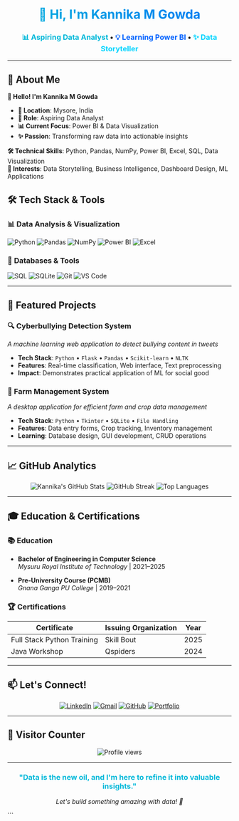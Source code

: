 <div align="center">

<h1 style="background: linear-gradient(45deg, #00B8D9, #0062FF, #00D4FF); background-size: 300% 300%; -webkit-background-clip: text; -webkit-text-fill-color: transparent; animation: gradient 3s ease infinite;">
  👋 Hi, I'm Kannika M Gowda
</h1>

<h3>
  <span style="color: #00B8D9;">📊 Aspiring Data Analyst</span> • 
  <span style="color: #0062FF;">💡 Learning Power BI</span> • 
  <span style="color: #00D4FF;">✨ Data Storyteller</span>
</h3>

</div>

---

## 🌿 About Me

**👋 Hello! I'm Kannika M Gowda**

- **📍 Location**: Mysore, India
- **🎯 Role**: Aspiring Data Analyst  
- **📊 Current Focus**: Power BI & Data Visualization
- **✨ Passion**: Transforming raw data into actionable insights

**🛠️ Technical Skills**: Python, Pandas, NumPy, Power BI, Excel, SQL, Data Visualization  
**🎯 Interests**: Data Storytelling, Business Intelligence, Dashboard Design, ML Applications


## 🛠️ Tech Stack & Tools

### 📊 **Data Analysis & Visualization**
![Python](https://img.shields.io/badge/Python-3776AB?style=for-the-badge&logo=python&logoColor=white)
![Pandas](https://img.shields.io/badge/Pandas-150458?style=for-the-badge&logo=pandas&logoColor=white)
![NumPy](https://img.shields.io/badge/NumPy-013243?style=for-the-badge&logo=numpy&logoColor=white)
![Power BI](https://img.shields.io/badge/Power_BI-F2C811?style=for-the-badge&logo=powerbi&logoColor=black)
![Excel](https://img.shields.io/badge/Microsoft_Excel-217346?style=for-the-badge&logo=microsoftexcel&logoColor=white)

### 💾 **Databases & Tools**
![SQL](https://img.shields.io/badge/SQL-4479A1?style=for-the-badge&logo=postgresql&logoColor=white)
![SQLite](https://img.shields.io/badge/SQLite-003B57?style=for-the-badge&logo=sqlite&logoColor=white)
![Git](https://img.shields.io/badge/Git-F05032?style=for-the-badge&logo=git&logoColor=white)
![VS Code](https://img.shields.io/badge/VS_Code-007ACC?style=for-the-badge&logo=visualstudiocode&logoColor=white)

---

## 🚀 Featured Projects

### 🔍 Cyberbullying Detection System
*A machine learning web application to detect bullying content in tweets*

- **Tech Stack**: `Python` • `Flask` • `Pandas` • `Scikit-learn` • `NLTK`
- **Features**: Real-time classification, Web interface, Text preprocessing
- **Impact**: Demonstrates practical application of ML for social good

### 🌾 Farm Management System  
*A desktop application for efficient farm and crop data management*

- **Tech Stack**: `Python` • `Tkinter` • `SQLite` • `File Handling`
- **Features**: Data entry forms, Crop tracking, Inventory management
- **Learning**: Database design, GUI development, CRUD operations

---

## 📈 GitHub Analytics

<div align="center">
  
![Kannika's GitHub Stats](https://github-readme-stats.vercel.app/api?username=kannikagowda&show_icons=true&theme=radical&hide_border=true&count_private=true&include_all_commits=true)
![GitHub Streak](https://github-readme-streak-stats.herokuapp.com/?user=kannikagowda&theme=radical&hide_border=true)
![Top Languages](https://github-readme-stats.vercel.app/api/top-langs/?username=kannikagowda&layout=compact&theme=radical&hide_border=true&langs_count=8)

</div>

---

## 🎓 Education & Certifications

### 📚 Education
- **Bachelor of Engineering in Computer Science**  
  *Mysuru Royal Institute of Technology* | 2021–2025

- **Pre-University Course (PCMB)**  
  *Gnana Ganga PU College* | 2019–2021

### 🏆 Certifications
| Certificate | Issuing Organization | Year |
|-------------|---------------------|------|
| Full Stack Python Training | Skill Bout | 2025 |
| Java Workshop | Qspiders | 2024 |

---

## 📫 Let's Connect!

<div align="center">

[![LinkedIn](https://img.shields.io/badge/LinkedIn-Kannika_M_Gowda-0077B5?style=for-the-badge&logo=linkedin&logoColor=white)](https://linkedin.com/in/kannikamgowda)
[![Gmail](https://img.shields.io/badge/Gmail-kannikamgowda6@gmail.com-D14836?style=for-the-badge&logo=gmail&logoColor=white)](mailto:kannikamgowda6@gmail.com)
[![GitHub](https://img.shields.io/badge/GitHub-kannikagowda-181717?style=for-the-badge&logo=github&logoColor=white)](https://github.com/kannikagowda)
[![Portfolio](https://img.shields.io/badge/Portfolio-Coming_Soon-FF7139?style=for-the-badge&logo=google-chrome&logoColor=white)](#)

</div>

---

## 🌟 Visitor Counter

<p align="center">
  <img src="https://komarev.com/ghpvc/?username=kannikagowda&label=Profile+Views&color=blueviolet&style=flat-square" alt="Profile views" />
</p>

---

<h3 align="center" style="color: #00B8D9;">
  "Data is the new oil, and I'm here to refine it into valuable insights." 
</h3>

<p align="center">
  <i>Let's build something amazing with data! 🌟</i>
</p>
```

